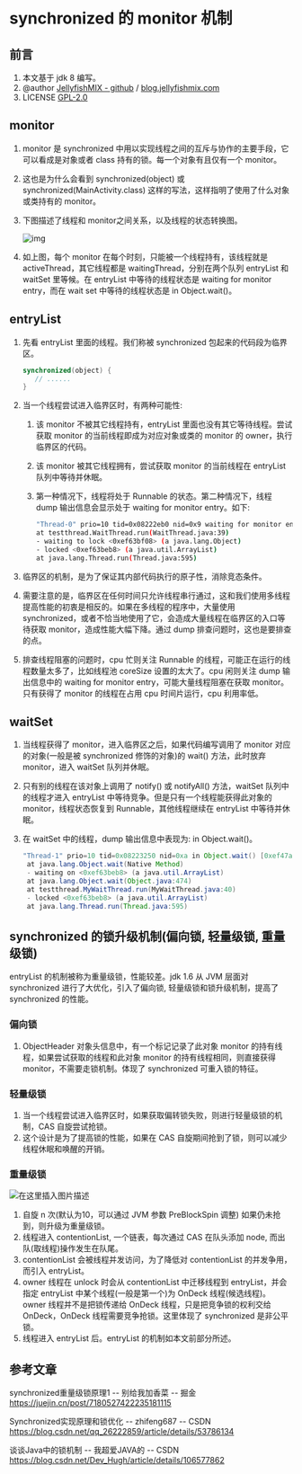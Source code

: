 # synchronized 的 monitor 机制



## 前言

1. 本文基于 jdk 8 编写。
2. @author [JellyfishMIX - github](https://github.com/JellyfishMIX) / [blog.jellyfishmix.com](http://blog.jellyfishmix.com)
3. LICENSE [GPL-2.0](https://github.com/JellyfishMIX/GPL-2.0)



## monitor

1. monitor 是 synchronized 中用以实现线程之间的互斥与协作的主要手段，它可以看成是对象或者 class 持有的锁。每一个对象有且仅有一个 monitor。

2. 这也是为什么会看到 synchronized(object) 或 synchronized(MainActivity.class) 这样的写法，这样指明了使用了什么对象或类持有的 monitor。

3. 下图描述了线程和 monitor之间关系，以及线程的状态转换图。

   ![img](https://image-hosting.jellyfishmix.com/20230411200828.png)

4. 如上图，每个 monitor 在每个时刻，只能被一个线程持有，该线程就是 activeThread，其它线程都是 waitingThread，分别在两个队列 entryList 和 waitSet 里等候。在 entryList 中等待的线程状态是 waiting for monitor entry，而在 wait set 中等待的线程状态是 in Object.wait()。



## entryList

1. 先看 entryList 里面的线程。我们称被 synchronized 包起来的代码段为临界区。

   ```java
   synchronized(object) {
      // ......
   }
   ```

2. 当一个线程尝试进入临界区时，有两种可能性:

   1. 该 monitor 不被其它线程持有，entryList 里面也没有其它等待线程。尝试获取 monitor 的当前线程即成为对应对象或类的 monitor 的 owner，执行临界区的代码。

   2. 该 monitor 被其它线程拥有，尝试获取 monitor 的当前线程在 entryList 队列中等待并休眠。

   3. 第一种情况下，线程将处于 Runnable 的状态。第二种情况下，线程 dump 输出信息会显示处于 waiting for monitor entry。如下:

      ```bash
      "Thread-0" prio=10 tid=0x08222eb0 nid=0x9 waiting for monitor entry [0xf927b000..0xf927bdb8] 
      at testthread.WaitThread.run(WaitThread.java:39) 
      - waiting to lock <0xef63bf08> (a java.lang.Object) 
      - locked <0xef63beb8> (a java.util.ArrayList) 
      at java.lang.Thread.run(Thread.java:595) 
      ```

3. 临界区的机制，是为了保证其内部代码执行的原子性，消除竞态条件。

4. 需要注意的是，临界区在任何时间只允许线程串行通过，这和我们使用多线程提高性能的初衷是相反的。如果在多线程的程序中，大量使用 synchronized，或者不恰当地使用了它，会造成大量线程在临界区的入口等待获取 monitor，造成性能大幅下降。通过 dump 排查问题时，这也是要排查的点。

5. 排查线程阻塞的问题时，cpu 忙则关注 Runnable 的线程，可能正在运行的线程数量太多了，比如线程池 coreSize 设置的太大了。cpu 闲则关注 dump 输出信息中的 waiting for monitor entry，可能大量线程阻塞在获取 monitor。只有获得了 monitor 的线程在占用 cpu 时间片运行，cpu 利用率低。



## waitSet

1. 当线程获得了 monitor，进入临界区之后，如果代码编写调用了 monitor 对应的对象(一般是被 synchronized 修饰的对象)的 wait() 方法，此时放弃 monitor，进入 waitSet 队列并休眠。

2. 只有别的线程在该对象上调用了 notify() 或 notifyAll() 方法，waitSet 队列中的线程才进入 entryList 中等待竞争。但是只有一个线程能获得此对象的 monitor，线程状态恢复到 Runnable，其他线程继续在 entryList 中等待并休眠。

3. 在 waitSet 中的线程，dump 输出信息中表现为: in Object.wait()。

   ```java
   "Thread-1" prio=10 tid=0x08223250 nid=0xa in Object.wait() [0xef47a000..0xef47aa38] 
    at java.lang.Object.wait(Native Method) 
    - waiting on <0xef63beb8> (a java.util.ArrayList) 
    at java.lang.Object.wait(Object.java:474) 
    at testthread.MyWaitThread.run(MyWaitThread.java:40) 
    - locked <0xef63beb8> (a java.util.ArrayList) 
    at java.lang.Thread.run(Thread.java:595) 
   ```



## synchronized 的锁升级机制(偏向锁, 轻量级锁, 重量级锁)

entryList 的机制被称为重量级锁，性能较差。jdk 1.6 从 JVM 层⾯对 synchronized 进行了⼤优化，引入了偏向锁, 轻量级锁和锁升级机制，提高了 synchronized 的性能。

### 偏向锁

1. ObjectHeader 对象头信息中，有一个标记记录了此对象 monitor 的持有线程，如果尝试获取的线程和此对象 monitor 的持有线程相同，则直接获得 monitor，不需要走锁机制。体现了 synchronized 可重入锁的特征。

### 轻量级锁

1. 当一个线程尝试进入临界区时，如果获取偏转锁失败，则进行轻量级锁的机制，CAS 自旋尝试抢锁。
2. 这个设计是为了提高锁的性能，如果在 CAS 自旋期间抢到了锁，则可以减少线程休眠和唤醒的开销。

### 重量级锁

![在这里插入图片描述](https://image-hosting.jellyfishmix.com/20230419130103.png)

1. 自旋 n 次(默认为10，可以通过 JVM 参数 PreBlockSpin 调整) 如果仍未抢到，则升级为重量级锁。
1. 线程进入 contentionList, 一个链表，每次通过 CAS 在队头添加 node, 而出队(取线程)操作发生在队尾。
1. contentionList 会被线程并发访问，为了降低对 contentionList 的并发争用，而引入 entryList。
1. owner 线程在 unlock 时会从 contentionList 中迁移线程到 entryList，并会指定 entryList 中某个线程(一般是第一个)为 OnDeck 线程(候选线程)。owner 线程并不是把锁传递给 OnDeck 线程，只是把竞争锁的权利交给 OnDeck，OnDeck 线程需要竞争抢锁。这里体现了 synchronized 是非公平锁。
1. 线程进入 entryList 后。entryList 的机制如本文前部分所述。



## 参考文章

synchronized重量级锁原理1 -- 别给我加香菜 -- 掘金 https://juejin.cn/post/7180527422235181115

Synchronized实现原理和锁优化 -- zhifeng687 -- CSDN https://blog.csdn.net/qq_26222859/article/details/53786134

谈谈Java中的锁机制 -- 我超爱JAVA的 -- CSDN https://blog.csdn.net/Dev_Hugh/article/details/106577862